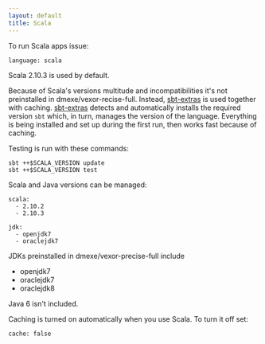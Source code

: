 ```yaml
---
layout: default
title: Scala
---
```


To run Scala apps issue:

    language: scala

Scala 2.10.3 is used by default.

Because of Scala's versions multitude and incompatibilities it's not preinstalled
in dmexe/vexor-recise-full. Instead, [sbt-extras][extras] is used together with caching.
[sbt-extras][extras] detects and automatically installs the required version `sbt` which,
in turn, manages the version of the language. Everything is being installed and set up
during the first run, then works fast because of caching.


Testing is run with these commands:

    sbt ++$SCALA_VERSION update
    sbt ++$SCALA_VERSION test

Scala and Java versions can be managed:

    scala:
      - 2.10.2
      - 2.10.3

    jdk:
      - openjdk7
      - oraclejdk7

JDKs preinstalled in dmexe/vexor-precise-full include

* openjdk7
* oraclejdk7
* oraclejdk8

Java 6 isn't included.

Caching is turned on automatically when you use Scala. To turn it off set:

    cache: false

[extras]: https://github.com/paulp/sbt-extras
